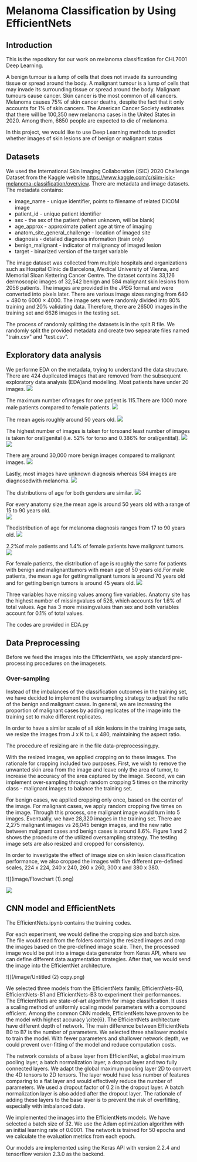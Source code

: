 # Melanoma Classification by Using EfficientNets
## Introduction
This is the repository for our work on melanoma classification for CHL7001 Deep Learning. 

A benign tumour is a lump of cells that does not invade its surrounding tissue or spread around the body. A malignant tumour is a lump of cells that may invade its surrounding tissue or spread around the body. Malignant tumours cause cancer. Skin cancer is the most common of all cancers. Melanoma causes 75% of skin cancer deaths, despite the fact that it only accounts for 1% of skin cancers. The American Cancer Society estimates that there will be 100,350 new melanoma cases in the United States in 2020. Among them, 6850 people are expected to die of melanoma. 

In this project, we would like to use Deep Learning methods to predict whether images of skin lesions are of benign or malignant status

## Datasets

We used the International Skin Imaging Collaboration (ISIC) 2020 Challenge Dataset from the Kaggle website https://www.kaggle.com/c/siim-isic-melanoma-classification/overview. There are metadata and image datasets.
The metadata contains: 
- image_name - unique identifier, points to filename of related DICOM image
- patient_id - unique patient identifier
- sex - the sex of the patient (when unknown, will be blank)
- age_approx - approximate patient age at time of imaging
- anatom_site_general_challenge - location of imaged site
- diagnosis - detailed diagnosis information (train only)
- benign_malignant - indicator of malignancy of imaged lesion
- target - binarized version of the target variable

The image dataset was collected from multiple hospitals and organizations such as Hospital Clínic de Barcelona, Medical University of Vienna, and Memorial Sloan Kettering Cancer Centre. The dataset contains 33,126 dermoscopic images of 32,542 benign and 584 malignant skin lesions from 2056 patients. The images are provided in the JPEG format and were converted into pixels later. There are various image sizes ranging from 640 × 480 to 6000 × 4000. The image sets were randomly divided into 80% training and 20% validating data. Therefore, there are 26500 images in the training set and 6626 images in the testing set.

The process of randomly splitting the datasets is in the split.R file. We randomly split the provided metadata and create two sepearate files named "train.csv" and "test.csv".

## Exploratory data analysis

We performe EDA on the metadata, trying to understand the data structure.
There are 424 duplicated images that are removed from the subsequent exploratory data analysis (EDA)and modelling.  Most patients have under 20 images.
![](/image/Picture1.png)

The maximum number ofimages for one patient is 115.There are 1000 more male patients compared to female patients. 
![](/image/Picture2.png)

The mean ageis roughly around 50 years old. 
![](/image/Picture3.png)

The highest number of images is taken for torsoand least number of images is taken for oral/genital (i.e.  52% for torso and 0.386% for oral/gentital). 
![](/image/Picture4.png)
![](/image/Picture5.png)

There are around 30,000 more benign images compared to malignant images. 
![](/image/Picture6.png)

Lastly, most images have unknown diagnosis whereas 584 images are diagnosedwith melanoma.
![](/image/Picture17.png)

The distributions of age for both genders are similar.
![](/image/Picture8.png)

For every anatomy size,the  mean  age  is  around  50  years  old  with  a  range  of  15  to  90  years  old.  
![](/image/Picture9.png)

Thedistribution of age for melanoma diagnosis ranges from 17 to 90 years old.
![](/image/Picture10.png)

2.2%of male patients and 1.4% of female patients have malignant tumors.
![](/image/Picture11.png)

For  female  patients,  the  distribution  of  age  is  roughly  the  same  for  patients  with  benign  and  malignanttumors with mean age of 50 years old.For male patients, the mean age for gettingmalignant tumors is around 70 years old and for getting benign tumors is around 45 years old.
![](/image/Picture12.png)

Three variables have missing values among five variables.  Anatomy site has the highest number of missingvalues of 526,  which accounts for 1.6% of total values. Age has 3 more missingvalues than sex and both variables account for 0.1% of total values.

The codes are provided in EDA.py

## Data Preprocessing
Before we feed the images into the EfficientNets, we apply standard pre-processing procedures on the imagesets.

### Over-sampling
Instead of the imbalances of the classification outcomes in the training set, we have decided to implement the oversampling strategy to adjust the ratio of the benign and malignant cases. In general, we are increasing the proportion of malignant cases by adding replicates of the image into the training set to make different replicates.

In order to have a similar scale of all skin lesions in the training image sets, we resize the images from J x K to L x 480, maintaining the aspect ratio. 

The procedure of resizing are in the file data-preprocessing.py.

With the resized images, we applied cropping on to these images. The rationale for cropping included two purposes. First, we wish to remove the unwanted skin area from the image and leave only the area of tumor, to increase the accuracy of the area captured by the image. Second, we can implement over-sampling through random cropping 5 times on the minority class - malignant images to balance the training set. 

For benign cases, we applied cropping only once, based on the center of the image. For malignant cases, we apply random cropping five times on the image. Through this process, one malignant image would turn into 5 images. Eventually, we have 28,320 images in the training set. There are 2,275 malignant images vs 26,045 benign images, and the new ratio between malignant cases and benign cases is around 8.6\%. Figure 1 and 2 shows the procedure of the utilized oversampling strategy. The testing image sets are also resized and cropped for consistency.

In order to investigate the effect of image size on skin lesion classification performance, we also cropped the images with five different pre-defined scales, 224 x 224, 240 x 240, 260 x 260, 300 x and 380 x 380.

![](image/Flowchart (1).png)

![](/image/WX20200806-142813@2x.png)

## CNN model and EfficientNets
The EfficientNets.ipynb contains the training codes.

For each experiment, we would define the cropping size and batch size. The file would read from the folders containg the resized images and crop the images based on the pre-defined image scale. Then, the processed image would be put into a image data generator from Keras API, where we can define different data augmentation strategies. After that, we would send the image into the EfficientNet architecture.

![](/image/Untitled (2) copy.png)

We selected three models from the EfficientNets family, EfficientNets-B0, EfficientNets-B1 and EfficientNets-B3 to experiment their performances. The EfficientNets are state-of-art algorithm for image classification. It uses a scaling method of uniformly scaling model parameters with a compound efficient. Among the common CNN models, EfficientNets have proven to be the model with highest accuracy \cite{6}. The EfficientNets architecture have different depth of network. The main difference between EfficientNets B0 to B7 is the number of parameters. We selected three shallower models to train the model. With fewer parameters and shallower network depth, we could prevent over-fitting of the model and reduce computation costs.

The network consists of a base layer from EfficientNet, a global maximum pooling layer, a batch normalization layer, a dropout layer and two fully connected layers. We adapt the global maximum pooling layer 2D to convert the 4D tensors to 2D tensors. The layer would have less number of features comparing to a flat layer and would effectively reduce the number of parameters. We used a dropout factor of 0.2 in the dropout layer. A batch normalization layer is also added after the dropout layer. The rationale of adding these layers to the base layer is to prevent the risk of overfitting, especially with imbalanced data.

We implemented the images into the EfficientNets models. We have selected a batch size of 32. We use the Adam optimization algorithm with an initial learning rate of 0.0001. The network is trained for 50 epochs and we calculate the evaluation metrics from each epoch.

Our models are implemented using the Keras API with version 2.2.4 and tensorflow version 2.3.0 as the backend. 

